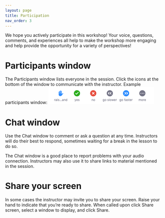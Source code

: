```yaml
---
layout: page
title: Participation
nav_order: 3
---
```

We hope you actively participate in this workshop! Your voice, questions, comments, and experiences all help to make the workshop more engaging and help provide the opportunity for a variety of perspectives!

# Participants window

The Participants window lists everyone in the session. Click the icons at the bottom of the window to communicate with the instructor.
Example participants window:
![Participants window pane](/assets/images/participants_window_menu.png)

# Chat window

Use the Chat window to comment or ask a question at any time. Instructors will do their best to respond, sometimes waiting for a break in the lesson to do so.

The Chat window is a good place to report problems with your audio connection. Instructors may also use it to share links to material mentioned in the session.

# Share your screen

In some cases the instructor may invite you to share your screen. Raise your hand to indicate that you’re ready to share. When called upon click Share screen, select a window to display, and click Share.
